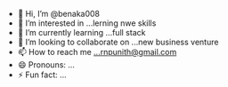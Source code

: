 - 👋 Hi, I’m @benaka008
- 👀 I’m interested in ...lerning nwe skills
- 🌱 I’m currently learning ...full stack
- 💞️ I’m looking to collaborate on ...new business venture
- 📫 How to reach me ...rnpunith@gmail.com
- 😄 Pronouns: ...
- ⚡ Fun fact: ...
